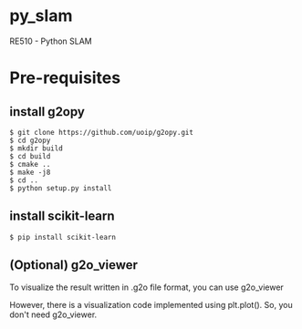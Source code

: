 # py_slam
RE510 - Python SLAM

# Pre-requisites

## install g2opy

```
$ git clone https://github.com/uoip/g2opy.git
$ cd g2opy
$ mkdir build
$ cd build
$ cmake ..
$ make -j8
$ cd ..
$ python setup.py install
```

## install scikit-learn

```
$ pip install scikit-learn
```


## (Optional) g2o_viewer

To visualize the result written in .g2o file format, you can use g2o_viewer

However, there is a visualization code implemented using plt.plot(). So, you don't need g2o_viewer.